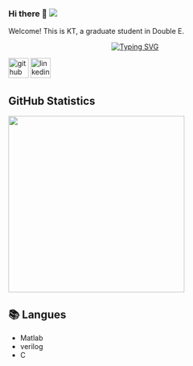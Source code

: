 ### Hi there 👋  ![](https://komarev.com/ghpvc/?username=putoze)

Welcome! This is KT, a graduate student in Double E.

<p align="center">
<a href="https://github.com/KTTU31">
    <img src="https://readme-typing-svg.demolab.com?font=Fira+Code&pause=100&color=B1AEF7&background=FFFFFF00&center=true&multiline=true&width=600&height=80&lines=Researcher+%7C+Master+Student;Electrical+Engineering+%7C+IC+Design" alt="Typing SVG" />  

  
[<img src='https://cdn.jsdelivr.net/npm/simple-icons@3.0.1/icons/github.svg' alt='github' height='40'>](https://github.com/KTTU31)  [<img src='https://cdn.jsdelivr.net/npm/simple-icons@3.0.1/icons/linkedin.svg' alt='linkedin' height='40'>](https://www.linkedin.com/in/kt-tu-99487127b/)  
  
<!-- GitHub Statistics -->

## GitHub Statistics  

<div >  
  
<img height="350px" src="https://github-readme-stats.vercel.app/api/top-langs/?username=KTTU31&hide_border=true&show_icons=true&layout=pie&langs_count=6&theme=dracula"/>
  
  
## 📚 Langues  
  
- Matlab  
- verilog  
- C


